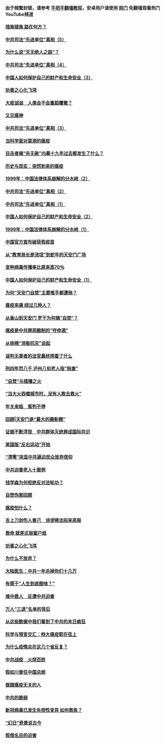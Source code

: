#### 由于频繁封锁，请参考 [手把手翻墙教程](https://github.com/gfw-breaker/guides/wiki/)，安卓用户请使用 [网门](https://github.com/gfw-breaker/nogfw/blob/master/dl.md?t=02131000) 免翻墙观看热门YouTube频道 

#### [措施错施  路在何方？](../pages/19/420076.md?t=02131000) 

#### [中共司法“先进单位”真相（5）](../pages/19/419453.md?t=02131000) 

#### [为什么说“天无绝人之路”？](../pages/19/419618.md?t=02131000) 

#### [中共司法“先进单位”真相（4）](../pages/19/419452.md?t=02131000) 

#### [中国人如何保护自己的财产和生命安全（3）](../pages/19/419405.md?t=02131000) 

#### [劝善之心化飞鸿](../pages/19/418758.md?t=02131000) 

#### [大疫汹汹　人类会不会重蹈覆辙？](../pages/19/419691.md?t=02131000) 

#### [又见瘟神](../pages/19/419225.md?t=02131000) 

#### [中共司法“先进单位”真相（3）](../pages/19/419451.md?t=02131000) 

#### [当科学面对莫测的瘟疫](../pages/19/419625.md?t=02131000) 

#### [目击者揭“杀无赦”内幕十九年过去都发生了什么？](../pages/19/419617.md?t=02131000) 

#### [历史与现实：突然到来的瘟疫](../pages/19/419619.md?t=02131000) 

#### [1999年：中国法律体系崩解的分水岭（2）](../pages/19/419455.md?t=02131000) 

#### [中共司法“先进单位”真相（2）](../pages/19/419450.md?t=02131000) 

#### [中共司法“先进单位”真相（1）](../pages/19/419449.md?t=02131000) 

#### [中国人如何保护自己的财产和生命安全（2）](../pages/19/419404.md?t=02131000) 

#### [1999年：中国法律体系崩解的分水岭（1）](../pages/19/419454.md?t=02131000) 

#### [中国官方宣布破获假疫苗](../pages/19/419504.md?t=02131000) 

#### [从“教育局长是流氓”到蛇年的天安门广场](../pages/19/419470.md?t=02131000) 

#### [变种病毒传播率比原来高70％](../pages/19/419456.md?t=02131000) 

#### [中国人如何保护自己的财产和生命安全（1）](../pages/19/419403.md?t=02131000) 

#### [为何“天安门自焚”主要推手都遭殃？](../pages/19/419348.md?t=02131000) 

#### [瘟疫来袭 绕过几种人？](../pages/19/419349.md?t=02131000) 

#### [从香山到天安门 罗干为何搞“自焚”？](../pages/19/419270.md?t=02131000) 

#### [瘟疫是中共罪恶酿制的“夺命酒”](../pages/19/419223.md?t=02131000) 

#### [从徐栩“消极抗灾”说起](../pages/19/419224.md?t=02131000) 

#### [诬判无辜者的法官最终捞着了什么](../pages/19/419268.md?t=02131000) 

#### [刑四年罚八千 泸州八旬老人指“陷害”](../pages/19/419232.md?t=02131000) 

#### [“自焚”与插播之火](../pages/19/419226.md?t=02131000) 

#### [“当大火吞噬城市时，没有人敢去救火”](../pages/19/419077.md?t=02131000) 

#### [年关来临　冤判不停](../pages/19/419093.md?t=02131000) 

#### [回顾|天安门是“最大的摄影棚”](../pages/19/380866.md?t=02131000) 

#### [证据不断浮现　中共群体灭绝罪成国际共识](../pages/19/419031.md?t=02131000) 

#### [美国版“反右运动”开始](../pages/19/419030.md?t=02131000) 

#### [“清零”突显中共逼迫民众放弃信仰](../pages/19/418995.md?t=02131000) 

#### [中共迫害老人十案例](../pages/19/418831.md?t=02131000) 

#### [钱学森为何拒绝反对法轮功？](../pages/19/418905.md?t=02131000) 

#### [自焚伪案回顾](../pages/19/418799.md?t=02131000) 

#### [瘟疫怕什么？](../pages/19/418800.md?t=02131000) 

#### [舌上刀剑伤人害己　诽谤佛法招来恶报](../pages/19/418731.md?t=02131000) 

#### [救命 就差这层窗户纸](../pages/19/418706.md?t=02131000) 

#### [劝善之心化飞鸿](../pages/19/416766.md?t=02131000) 

#### [为什么不放弃？](../pages/19/418691.md?t=02131000) 

#### [大陆医生：中共一年杀掉你们十几万](../pages/19/418670.md?t=02131000) 

#### [有感于“人生到底图啥？”](../pages/19/418624.md?t=02131000) 

#### [难中救人　反遭中共迫害](../pages/19/418414.md?t=02131000) 

#### [万人“三退”名单的背后](../pages/19/418505.md?t=02131000) 

#### [从这些数据中我们看到了中共的末日疯狂](../pages/19/418420.md?t=02131000) 

#### [科学与预言交汇：特大瘟疫箭在弦上](../pages/19/418266.md?t=02131000) 

#### [为什么疫情总在这几个省反复？](../pages/19/418219.md?t=02131000) 

#### [中共战疫　火烧百姓](../pages/19/418220.md?t=02131000) 

#### [假如川普任中国总统](../pages/19/418174.md?t=02131000) 

#### [做跟瘟疫无关的人](../pages/19/418171.md?t=02131000) 

#### [中共的脆弱](../pages/19/418196.md?t=02131000) 

#### [新冠病毒已发生失控性变异 如何救急？](../pages/19/418032.md?t=02131000) 

#### [“幻日”奇景说古今](../pages/19/418033.md?t=02131000) 

#### [假借名目的迫害](../pages/19/418055.md?t=02131000) 

